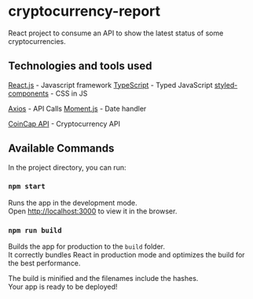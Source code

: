 # cryptocurrency-report

React project to consume an API to show the latest status of some cryptocurrencies.

## Technologies and tools used

[React.js](https://reactjs.org/) - Javascript framework
[TypeScript](https://www.typescriptlang.org/) - Typed JavaScript
[styled-components](https://styled-components.com/) - CSS in JS

[Axios](https://github.com/axios/axios) - API Calls
[Moment.js](https://momentjs.com/) - Date handler

[CoinCap API](https://docs.coincap.io/) - Cryptocurrency API

## Available Commands

In the project directory, you can run:

### `npm start`

Runs the app in the development mode.\
Open [http://localhost:3000](http://localhost:3000) to view it in the browser.

<!-- ### `npm test`

Launches the test runner in the interactive watch mode.\
See the section about [running tests](https://facebook.github.io/create-react-app/docs/running-tests) for more information. -->

### `npm run build`

Builds the app for production to the `build` folder.\
It correctly bundles React in production mode and optimizes the build for the best performance.

The build is minified and the filenames include the hashes.\
Your app is ready to be deployed!
